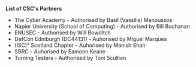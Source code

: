 **List of CSC's Partners**
- The Cyber Academy - Authorised by Basil (Vassilis) Manoussos
- Napier University (School of Computing) - Authorised by Bill Buchanan
- ENUSEC - Authorised by Will Bowditch
- DefCon Edinburgh (DC44131) - Auhorised by Miguel Marques
- (ISC)² Scotland Chapter - Auhorised by Manish Shah
- SBRC - Auhorised by Eamonn Keane
- Turning Testers - Authorised by Toni Scullion
